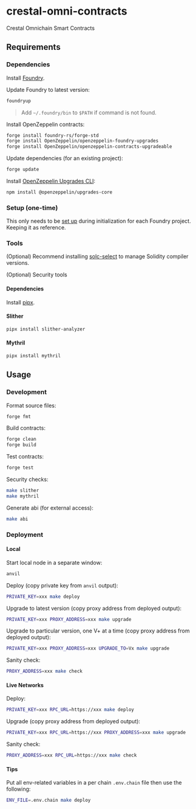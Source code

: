 # crestal-omni-contracts
Crestal Omnichain Smart Contracts

## Requirements

### Dependencies

Install [Foundry](https://book.getfoundry.sh/getting-started/installation).

Update Foundry to latest version:
```bash
foundryup
```
> Add `~/.foundry/bin` to `$PATH` if command is not found.

Install OpenZeppelin contracts:
```bash
forge install foundry-rs/forge-std
forge install OpenZeppelin/openzeppelin-foundry-upgrades
forge install OpenZeppelin/openzeppelin-contracts-upgradeable
```

Update dependencies (for an existing project):
```bash
forge update
```

Install [OpenZeppelin Upgrades CLI](https://docs.openzeppelin.com/upgrades-plugins/1.x/api-core):
```bash
npm install @openzeppelin/upgrades-core
```

### Setup (one-time)

This only needs to be [set up](https://docs.openzeppelin.com/upgrades-plugins/1.x/foundry-upgrades) during initialization for each Foundry project. Keeping it as reference.

### Tools

(Optional) Recommend installing [solc-select](https://github.com/crytic/solc-select) to manage Solidity compiler versions.

(Optional) Security tools

#### Dependencies

Install [pipx](https://github.com/pypa/pipx?tab=readme-ov-file#install-pipx).

#### Slither

```bash
pipx install slither-analyzer
```

#### Mythril
```bash
pipx install mythril
```

## Usage

### Development

Format source files:
```bash
forge fmt
```

Build contracts:
```bash
forge clean
forge build
```

Test contracts:
```bash
forge test
```

Security checks:
```bash
make slither
make mythril
```

Generate abi (for external access):
```bash
make abi
```

### Deployment

#### Local

Start local node in a separate window:
```bash
anvil
```

Deploy (copy private key from `anvil` output):
```bash
PRIVATE_KEY=xxx make deploy
```

Upgrade to latest version (copy proxy address from deployed output):
```bash
PRIVATE_KEY=xxx PROXY_ADDRESS=xxx make upgrade
```

Upgrade to particular version, one V+ at a time (copy proxy address from deployed output):
```bash
PRIVATE_KEY=xxx PROXY_ADDRESS=xxx UPGRADE_TO=Vx make upgrade
```

Sanity check:
```bash
PROXY_ADDRESS=xxx make check
```

#### Live Networks

Deploy:
```bash
PRIVATE_KEY=xxx RPC_URL=https://xxx make deploy
```

Upgrade (copy proxy address from deployed output):
```bash
PRIVATE_KEY=xxx RPC_URL=https://xxx PROXY_ADDRESS=xxx make upgrade
```

Sanity check:
```bash
PROXY_ADDRESS=xxx RPC_URL=https://xxx make check
```

#### Tips

Put all env-related variables in a per chain `.env.chain` file then use the following:
```bash
ENV_FILE=.env.chain make deploy
```
